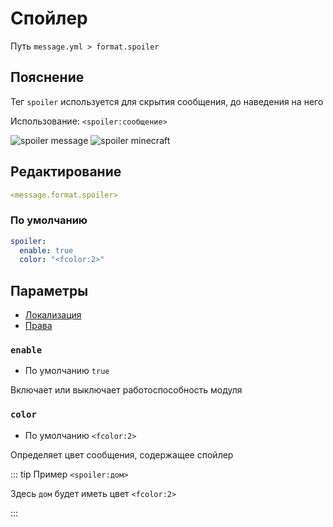 # Спойлер
Путь `message.yml > format.spoiler`

## Пояснение
Тег `spoiler` используется для скрытия сообщения, до наведения на него

Использование: `<spoiler:сообщение>`

![spoiler message](/spoilermessage.png)
![spoiler minecraft](/spoilerminecraft.png)


## Редактирование
```yaml
<message.format.spoiler>
```

### По умолчанию
```yaml
spoiler:
  enable: true
  color: "<fcolor:2>"
```

## Параметры

- [Локализация](/ru/localizations/ru_ru/message/format/spoiler/)
- [Права](/ru/permission/message/format/spoiler/)

### `enable`
- По умолчанию `true`

Включает или выключает работоспособность модуля

### `color`
- По умолчанию `<fcolor:2>`

Определяет цвет сообщения, содержащее спойлер

::: tip Пример
`<spoiler:дом>`

Здесь `дом` будет иметь цвет `<fcolor:2>`

:::